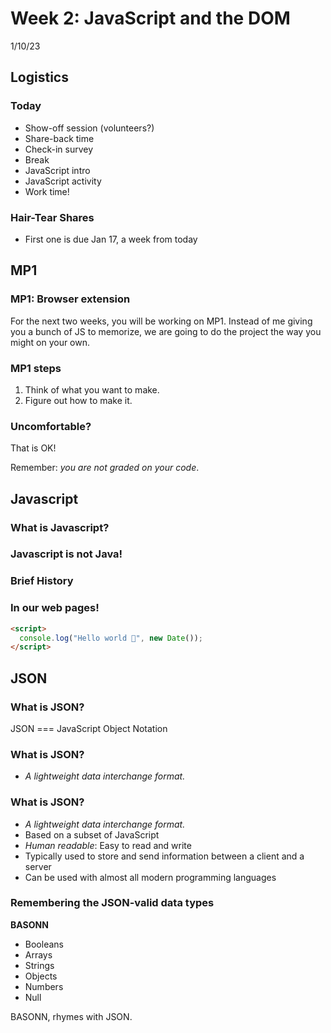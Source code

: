 # Week 2: JavaScript and the DOM

1/10/23

## Logistics

### Today

- Show-off session (volunteers?)
- Share-back time
- Check-in survey
- Break
- JavaScript intro
- JavaScript activity
- Work time!

### Hair-Tear Shares

- First one is due Jan 17, a week from today

## MP1

### MP1: Browser extension

For the next two weeks, you will be working on MP1. Instead of me giving you a
bunch of JS to memorize, we are going to do the project the way you might on
your own.

### MP1 steps

1. Think of what you want to make.
2. Figure out how to make it.

### Uncomfortable?

That is OK!

Remember: _you are not graded on your code_.

## Javascript

### What is Javascript?

### Javascript is not Java!

### Brief History

### In our web pages!

```html
<script>
  console.log("Hello world 👋", new Date());
</script>
```

## JSON

### What is JSON?

JSON === JavaScript Object Notation

### What is JSON?

- _A lightweight data interchange format._

### What is JSON?

- _A lightweight data interchange format._
- Based on a subset of JavaScript
- _Human readable_: Easy to read and write
- Typically used to store and send information between a client and a server
- Can be used with almost all modern programming languages

### Remembering the JSON-valid data types

**BASONN**

- Booleans
- Arrays
- Strings
- Objects
- Numbers
- Null

BASONN, rhymes with JSON.
